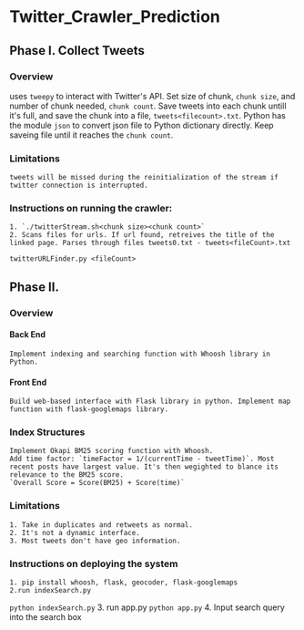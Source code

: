 # Twitter_Crawler_Prediction

## Phase I. Collect Tweets

### Overview
uses `tweepy` to interact with Twitter's API. Set size of chunk, `chunk size`, and number of chunk needed, `chunk count`. Save tweets into each chunk untill it's full, and save the chunk into a file, `tweets<filecount>.txt`. Python has the module `json` to convert json file to Python dictionary directly. Keep saveing file until it reaches the `chunk count`.
### Limitations
    tweets will be missed during the reinitialization of the stream if twitter connection is interrupted. 
### Instructions on running the crawler:
    1. `./twitterStream.sh<chunk size><chunk count>`
    2. Scans files for urls. If url found, retreives the title of the linked page. Parses through files tweets0.txt - tweets<fileCount>.txt
`twitterURLFinder.py <fileCount>`
	

## Phase II. 
### Overview
#### Back End
    Implement indexing and searching function with Whoosh library in Python.
#### Front End
    Build web-based interface with Flask library in python. Implement map function with flask-googlemaps library.
### Index Structures
    Implement Okapi BM25 scoring function with Whoosh. 
    Add time factor: `timeFactor = 1/(currentTime - tweetTime)`. Most recent posts have largest value. It's then wegighted to blance its relevance to the BM25 score.
    `Overall Score = Score(BM25) + Score(time)`
### Limitations
    1. Take in duplicates and retweets as normal. 
    2. It's not a dynamic interface. 
    3. Most tweets don't have geo information.

### Instructions on deploying the system
    1. pip install whoosh, flask, geocoder, flask-googlemaps
    2.run indexSearch.py
`python indexSearch.py`
    3. run app.py
`python app.py`
    4. Input search query into the search box


